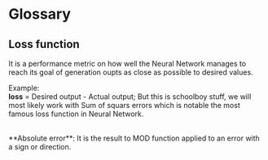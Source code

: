 # Glossary

## Loss function
It is a performance metric on how well the Neural Network manages to reach its goal of generation oupts as close as possible to desired values. 

Example:  <br />
 **loss** = Desired output - Actual output;
 But this is schoolboy stuff, we will most likely work with Sum of squars errors which is notable the most famous loss function in Neural Network.

 <br />
 **Absolute error**: It is the result to MOD function applied to an error with a sign or direction. 